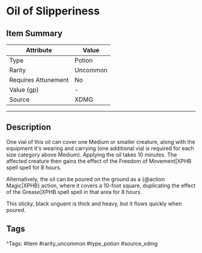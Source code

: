 # Oil of Slipperiness

## Item Summary

| Attribute            | Value                        |
|----------------------|------------------------------|
| Type                 | Potion |
| Rarity               | Uncommon             |
| Requires Attunement  | No                |
| Value (gp)           | -    |
| Source               | XDMG |

---

## Description

One vial of this oil can cover one Medium or smaller creature, along with the equipment it's wearing and carrying (one additional vial is required for each size category above Medium). Applying the oil takes 10 minutes. The affected creature then gains the effect of the Freedom of Movement|XPHB spell spell for 8 hours.

Alternatively, the oil can be poured on the ground as a {@action Magic|XPHB} action, where it covers a 10-foot square, duplicating the effect of the Grease|XPHB spell spell in that area for 8 hours.

This sticky, black unguent is thick and heavy, but it flows quickly when poured.

## Tags

^Tags: #item #rarity_uncommon #type_potion #source_xdmg